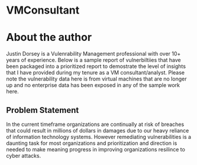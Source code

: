 # VMConsultant

# About the author
Justin Dorsey is a Vulenrability Management professional with over 10+ years of experience. Below is a sample report of vulnerbiltiies that have been packaged into a prioritized report to demostrate the level of insights that I have provided during my tenure as a VM consultant/analyst. Please note the vulnerability data here is from virtual machines that are no longer up and no enterprise data has been exposed in any of the sample work here.

## Problem Statement
In the current timeframe organizations are continually at risk of breaches that could result in millions of dollars in damages due to our heavy reliance of information technology systems. However remediating vulnerabilities is a daunting task for most organizations and prioritization and direction is needed to make meaning progress in improving organizations resilince to cyber attacks. 

